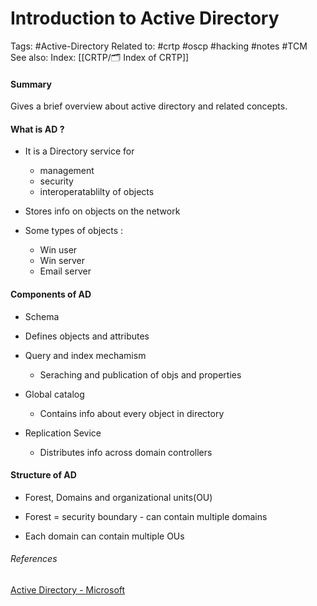 # Introduction to Active Directory
Tags: #Active-Directory
Related to: #crtp #oscp #hacking #notes #TCM
See also: 
Index: [[CRTP/🗂️ Index of CRTP]]

#### Summary
Gives a brief overview about active directory and related concepts.

#### What is AD ?  
- It is a Directory service for  
	- management  
	- security  
	- interoperatablilty of objects  

- Stores info on objects on the network  

- Some types of objects : 
	- Win user  
	- Win server  
	- Email server  
  
#### Components of AD 
- Schema  
 - Defines objects and attributes  

- Query and index mechamism  
	- Seraching and publication of objs and properties  

- Global catalog  
	- Contains info about every object in directory  
- Replication Sevice  
	- Distributes info across domain controllers  
  
#### Structure  of AD
- Forest, Domains and organizational units(OU)  
  
- Forest = security boundary - can contain multiple domains  
- Each domain can contain multiple OUs

###### References
[Active Directory - Microsoft](https://docs.microsoft.com/en-us/windows-server/identity/ad-ds/get-started/virtual-dc/active-directory-domain-services-overview)